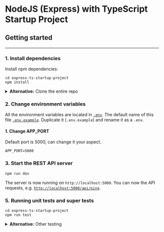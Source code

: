 # NodeJS (Express) with TypeScript Startup Project

## Getting started <hr>

### 1. Install dependencies

Install npm dependencies:

```
cd express-ts-startup-project
npm install
```

<details><summary><strong>Alternative:</strong> Clone the entire repo</summary>

Clone this repository:

```
git clone https://github.com/shevanfernando/express-ts-startup-project.git
```

Install npm dependencies:

```
cd express-ts-startup-project
npm install
```

</details>

### 2. Change environment variables

All the environment variables are located in [`.env`](.env). The default name of this
file [`.env.example`](.env.example). Duplicate it (`.env.example`) and rename it as a `.env`.

#### 1. Change APP_PORT

Default port is 5000, can change it your aspect.

```
APP_PORT=5000
```

### 3. Start the REST API server

```
npm run dev
```

The server is now running on `http://localhost:5000`. You can now the API requests,
e.g. [`http://localhost:5000/api/ping`](http://localhost:5000/api/ping).

### 5. Running unit tests and super tests

```
cd express-ts-startup-project
npm run test
```

<details><summary><strong>Alternative:</strong> Other testing</summary>

Watch all test:

```
cd express-ts-startup-project
npm run test:watch
```

Check test coverage:

```
cd express-ts-startup-project
npm itest:coverage
```

</details>
